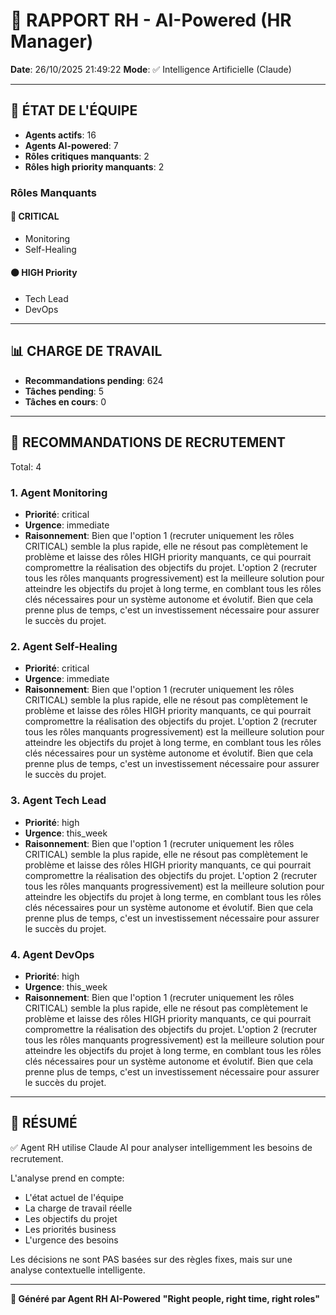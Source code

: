 # 👔 RAPPORT RH - AI-Powered (HR Manager)

**Date**: 26/10/2025 21:49:22
**Mode**: ✅ Intelligence Artificielle (Claude)

---

## 👥 ÉTAT DE L'ÉQUIPE

- **Agents actifs**: 16
- **Agents AI-powered**: 7
- **Rôles critiques manquants**: 2
- **Rôles high priority manquants**: 2

### Rôles Manquants

#### 🔴 CRITICAL

- Monitoring
- Self-Healing

#### 🟠 HIGH Priority

- Tech Lead
- DevOps

---

## 📊 CHARGE DE TRAVAIL

- **Recommandations pending**: 624
- **Tâches pending**: 5
- **Tâches en cours**: 0

---

## 👥 RECOMMANDATIONS DE RECRUTEMENT

Total: 4


### 1. Agent Monitoring

- **Priorité**: critical
- **Urgence**: immediate
- **Raisonnement**: Bien que l'option 1 (recruter uniquement les rôles CRITICAL) semble la plus rapide, elle ne résout pas complètement le problème et laisse des rôles HIGH priority manquants, ce qui pourrait compromettre la réalisation des objectifs du projet. L'option 2 (recruter tous les rôles manquants progressivement) est la meilleure solution pour atteindre les objectifs du projet à long terme, en comblant tous les rôles clés nécessaires pour un système autonome et évolutif. Bien que cela prenne plus de temps, c'est un investissement nécessaire pour assurer le succès du projet.


### 2. Agent Self-Healing

- **Priorité**: critical
- **Urgence**: immediate
- **Raisonnement**: Bien que l'option 1 (recruter uniquement les rôles CRITICAL) semble la plus rapide, elle ne résout pas complètement le problème et laisse des rôles HIGH priority manquants, ce qui pourrait compromettre la réalisation des objectifs du projet. L'option 2 (recruter tous les rôles manquants progressivement) est la meilleure solution pour atteindre les objectifs du projet à long terme, en comblant tous les rôles clés nécessaires pour un système autonome et évolutif. Bien que cela prenne plus de temps, c'est un investissement nécessaire pour assurer le succès du projet.


### 3. Agent Tech Lead

- **Priorité**: high
- **Urgence**: this_week
- **Raisonnement**: Bien que l'option 1 (recruter uniquement les rôles CRITICAL) semble la plus rapide, elle ne résout pas complètement le problème et laisse des rôles HIGH priority manquants, ce qui pourrait compromettre la réalisation des objectifs du projet. L'option 2 (recruter tous les rôles manquants progressivement) est la meilleure solution pour atteindre les objectifs du projet à long terme, en comblant tous les rôles clés nécessaires pour un système autonome et évolutif. Bien que cela prenne plus de temps, c'est un investissement nécessaire pour assurer le succès du projet.


### 4. Agent DevOps

- **Priorité**: high
- **Urgence**: this_week
- **Raisonnement**: Bien que l'option 1 (recruter uniquement les rôles CRITICAL) semble la plus rapide, elle ne résout pas complètement le problème et laisse des rôles HIGH priority manquants, ce qui pourrait compromettre la réalisation des objectifs du projet. L'option 2 (recruter tous les rôles manquants progressivement) est la meilleure solution pour atteindre les objectifs du projet à long terme, en comblant tous les rôles clés nécessaires pour un système autonome et évolutif. Bien que cela prenne plus de temps, c'est un investissement nécessaire pour assurer le succès du projet.




---

## 🎯 RÉSUMÉ

✅ Agent RH utilise Claude AI pour analyser intelligemment les besoins de recrutement.

L'analyse prend en compte:
- L'état actuel de l'équipe
- La charge de travail réelle
- Les objectifs du projet
- Les priorités business
- L'urgence des besoins

Les décisions ne sont PAS basées sur des règles fixes, mais sur une analyse contextuelle intelligente.

---

**👔 Généré par Agent RH AI-Powered**
**"Right people, right time, right roles"**
